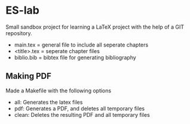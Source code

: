 # ES-lab
Small sandbox project for learning a LaTeX project with 
the help of a GIT repository.

 - main.tex      = general file to include all seperate chapters
 - \<title>.tex   = seperate chapter files
 - biblio.bib = bibtex file for generating bibliography 

## Making PDF
Made a Makefile with the following options
 - all:
   Generates the latex files
 - pdf:
   Generates a PDF, and deletes all temporary files
 - clean:
   Deletes the resulting PDF and all temporary files
